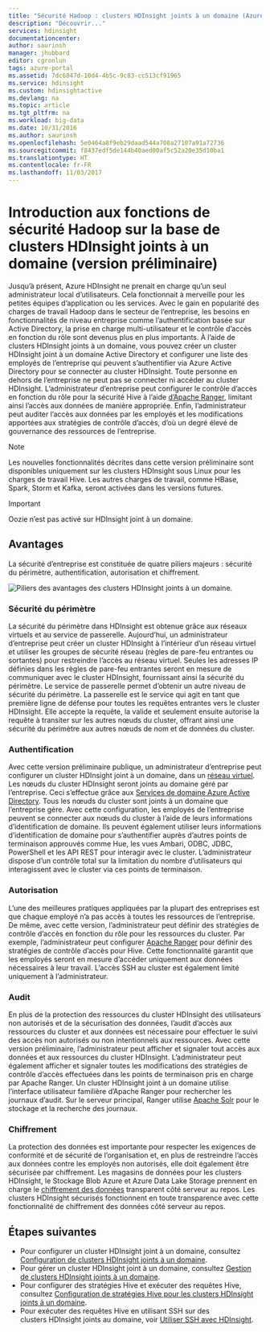 ```yaml
---
title: "Sécurité Hadoop : clusters HDInsight joints à un domaine (Azure) | Microsoft Docs"
description: "Découvrir..."
services: hdinsight
documentationcenter: 
author: saurinsh
manager: jhubbard
editor: cgronlun
tags: azure-portal
ms.assetid: 7dc6847d-10d4-4b5c-9c83-cc513cf91965
ms.service: hdinsight
ms.custom: hdinsightactive
ms.devlang: na
ms.topic: article
ms.tgt_pltfrm: na
ms.workload: big-data
ms.date: 10/31/2016
ms.author: saurinsh
ms.openlocfilehash: 5e0464a8f9eb29daad544a708a27107a91a72736
ms.sourcegitcommit: f8437edf5de144b40aed00af5c52a20e35d10ba1
ms.translationtype: HT
ms.contentlocale: fr-FR
ms.lasthandoff: 11/03/2017
---
```

# <a name="an-introduction-to-hadoop-security-with-domain-joined-hdinsight-clusters-preview"></a>Introduction aux fonctions de sécurité Hadoop sur la base de clusters HDInsight joints à un domaine (version préliminaire)

Jusqu’à présent, Azure HDInsight ne prenait en charge qu’un seul administrateur local d’utilisateurs. Cela fonctionnait à merveille pour les petites équipes d’application ou les services. Avec le gain en popularité des charges de travail Hadoop dans le secteur de l’entreprise, les besoins en fonctionnalités de niveau entreprise comme l’authentification basée sur Active Directory, la prise en charge multi-utilisateur et le contrôle d’accès en fonction du rôle sont devenus plus en plus importants. À l’aide de clusters HDInsight joints à un domaine, vous pouvez créer un cluster HDInsight joint à un domaine Active Directory et configurer une liste des employés de l’entreprise qui peuvent s’authentifier via Azure Active Directory pour se connecter au cluster HDInsight. Toute personne en dehors de l’entreprise ne peut pas se connecter ni accéder au cluster HDInsight. L’administrateur d’entreprise peut configurer le contrôle d’accès en fonction du rôle pour la sécurité Hive à l’aide [d’Apache Ranger](http://hortonworks.com/apache/ranger/), limitant ainsi l’accès aux données de manière appropriée. Enfin, l’administrateur peut auditer l’accès aux données par les employés et les modifications apportées aux stratégies de contrôle d’accès, d’où un degré élevé de gouvernance des ressources de l’entreprise.

> [!NOTE]
> Les nouvelles fonctionnalités décrites dans cette version préliminaire sont disponibles uniquement sur les clusters HDInsight sous Linux pour les charges de travail Hive. Les autres charges de travail, comme HBase, Spark, Storm et Kafka, seront activées dans les versions futures.

> [!IMPORTANT]
> Oozie n’est pas activé sur HDInsight joint à un domaine.

## <a name="benefits"></a>Avantages
La sécurité d’entreprise est constituée de quatre piliers majeurs : sécurité du périmètre, authentification, autorisation et chiffrement.

![Piliers des avantages des clusters HDInsight joints à un domaine](./media/apache-domain-joined-introduction/hdinsight-domain-joined-four-pillars.png).

### <a name="perimeter-security"></a>Sécurité du périmètre
La sécurité du périmètre dans HDInsight est obtenue grâce aux réseaux virtuels et au service de passerelle. Aujourd’hui, un administrateur d’entreprise peut créer un cluster HDInsight à l’intérieur d’un réseau virtuel et utiliser les groupes de sécurité réseau (règles de pare-feu entrantes ou sortantes) pour restreindre l’accès au réseau virtuel. Seules les adresses IP définies dans les règles de pare-feu entrantes seront en mesure de communiquer avec le cluster HDInsight, fournissant ainsi la sécurité du périmètre. Le service de passerelle permet d’obtenir un autre niveau de sécurité du périmètre. La passerelle est le service qui agit en tant que première ligne de défense pour toutes les requêtes entrantes vers le cluster HDInsight. Elle accepte la requête, la valide et seulement ensuite autorise la requête à transiter sur les autres nœuds du cluster, offrant ainsi une sécurité du périmètre aux autres nœuds de nom et de données du cluster.

### <a name="authentication"></a>Authentification
Avec cette version préliminaire publique, un administrateur d’entreprise peut configurer un cluster HDInsight joint à un domaine, dans un [réseau virtuel](https://azure.microsoft.com/services/virtual-network/). Les nœuds du cluster HDInsight seront joints au domaine géré par l’entreprise. Ceci s’effectue grâce aux [Services de domaine Azure Active Directory](../../active-directory-domain-services/active-directory-ds-overview.md). Tous les nœuds du cluster sont joints à un domaine que l’entreprise gère. Avec cette configuration, les employés de l’entreprise peuvent se connecter aux nœuds du cluster à l’aide de leurs informations d’identification de domaine. Ils peuvent également utiliser leurs informations d’identification de domaine pour s’authentifier auprès d’autres points de terminaison approuvés comme Hue, les vues Ambari, ODBC, JDBC, PowerShell et les API REST pour interagir avec le cluster. L’administrateur dispose d’un contrôle total sur la limitation du nombre d’utilisateurs qui interagissent avec le cluster via ces points de terminaison.

### <a name="authorization"></a>Autorisation
L’une des meilleures pratiques appliquées par la plupart des entreprises est que chaque employé n’a pas accès à toutes les ressources de l’entreprise. De même, avec cette version, l’administrateur peut définir des stratégies de contrôle d’accès en fonction du rôle pour les ressources du cluster. Par exemple, l’administrateur peut configurer [Apache Ranger](http://hortonworks.com/apache/ranger/) pour définir des stratégies de contrôle d’accès pour Hive. Cette fonctionnalité garantit que les employés seront en mesure d’accéder uniquement aux données nécessaires à leur travail. L’accès SSH au cluster est également limité uniquement à l’administrateur.

### <a name="auditing"></a>Audit
En plus de la protection des ressources du cluster HDInsight des utilisateurs non autorisés et de la sécurisation des données, l’audit d’accès aux ressources du cluster et aux données est nécessaire pour effectuer le suivi des accès non autorisés ou non intentionnels aux ressources. Avec cette version préliminaire, l’administrateur peut afficher et signaler tout accès aux données et aux ressources du cluster HDInsight. L’administrateur peut également afficher et signaler toutes les modifications des stratégies de contrôle d’accès effectuées dans les points de terminaison pris en charge par Apache Ranger. Un cluster HDInsight joint à un domaine utilise l’interface utilisateur familière d’Apache Ranger pour rechercher les journaux d’audit. Sur le serveur principal, Ranger utilise [Apache Solr](http://hortonworks.com/apache/solr/) pour le stockage et la recherche des journaux.

### <a name="encryption"></a>Chiffrement
La protection des données est importante pour respecter les exigences de conformité et de sécurité de l’organisation et, en plus de restreindre l’accès aux données contre les employés non autorisés, elle doit également être sécurisée par chiffrement. Les magasins de données pour les clusters HDInsight, le Stockage Blob Azure et Azure Data Lake Storage prennent en charge le [chiffrement des données](../../storage/common/storage-service-encryption.md) transparent côté serveur au repos. Les clusters HDInsight sécurisés fonctionnent en toute transparence avec cette fonctionnalité de chiffrement des données côté serveur au repos.

## <a name="next-steps"></a>Étapes suivantes
* Pour configurer un cluster HDInsight joint à un domaine, consultez [Configuration de clusters HDInsight joints à un domaine](apache-domain-joined-configure.md).
* Pour gérer un cluster HDInsight joint à un domaine, consultez [Gestion de clusters HDInsight joints à un domaine](apache-domain-joined-manage.md).
* Pour configurer des stratégies Hive et exécuter des requêtes Hive, consultez [Configuration de stratégies Hive pour les clusters HDInsight joints à un domaine](apache-domain-joined-run-hive.md).
* Pour exécuter des requêtes Hive en utilisant SSH sur des clusters HDInsight joints au domaine, voir [Utiliser SSH avec HDInsight](../hdinsight-hadoop-linux-use-ssh-unix.md#domainjoined).
